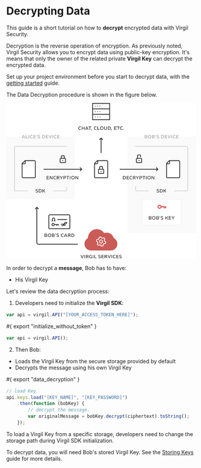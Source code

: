 # Decrypting Data

This guide is a short tutorial on how to **decrypt** encrypted data with Virgil Security.

Decryption is the reverse operation of encryption. As previously noted, Virgil Security allows you to encrypt data using public-key encryption. It's means that only the owner of the related private **Virgil Key**  can decrypt the encrypted data.

Set up your project environment before you start to decrypt data, with the [getting started](/documentation/guides/configuration/client-configuration.md) guide.

The Data Decryption procedure is shown in the figure below.

![Virgil Encryption Intro](/documentation/img/Encryption_introduction.png "Data decryption")

In order to decrypt a **message**, Bob has to have:
 - His Virgil Key

Let's review the data decryption process:

1. Developers need to initialize the **Virgil SDK**:

```javascript
var api = virgil.API("[YOUR_ACCESS_TOKEN_HERE]");
```

#{ export "initialize_without_token" }

```javascript
var api = virgil.API();
```


2. Then Bob:


  - Loads the Virgil Key from the secure storage provided by default
  - Decrypts the message using his own Virgil Key

  #{ export "data_decryption" }
  ```javascript
  // load Key
  api.keys.load("[KEY_NAME]", "[KEY_PASSWORD]")
      .then(function (bobKey) {
          // decrypt the message.
          var originalMessage = bobKey.decrypt(ciphertext).toString();
      });
  ```

To load a Virgil Key from a specific storage, developers need to change the storage path during Virgil SDK initialization.

To decrypt data, you will need Bob's stored Virgil Key. See the [Storing Keys](/documentation/guides/virgil-key/saving-key.md) guide for more details.
